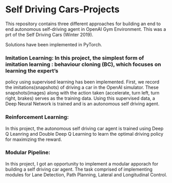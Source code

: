 # Self Driving Cars-Projects


This repository contains three different approaches for building an end to end autonomous self-driving agent in OpenAI Gym Environment. This was a prt of the Self Driving Cars (Winter 2019).

Solutions have been implemented in PyTorch.


### Imitation Learning: In this project, the simplest form of imitation learning : behaviour cloning (BC), which focuses on learning the expert’s
policy using supervised learning has been implemented. First, we record the imitations(snapshots) of driving a car in the OpenAI simulator. These snapshots(images) along with the action taken (accelerate, turn left, turn right, brakes) serves as the training data.
Using this supervised data, a Deep Neural Network is trained and is an autonomous self driving agent.


### Reinforcement Learning:

In this project, the autonomous self driving car agent is trained using Deep Q Leanring and Double Deep Q Learning to learn the optimal driving policy for maximizing the reward.  


### Modular Pipeline:

In this project, I got an opportunity to implement a modular apporach for building a self driving car agent. The task comprised of implementing modules for Lane Detection, Path Planning, Lateral and Longitudinal Control.






